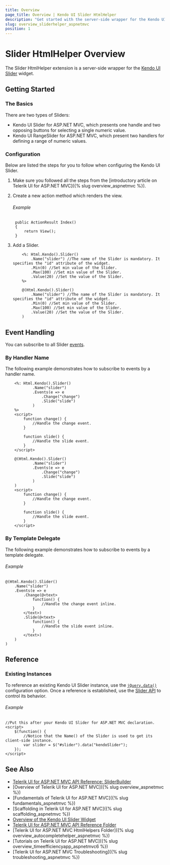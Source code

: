 ```yaml
---
title: Overview
page_title: Overview | Kendo UI Slider HtmlHelper
description: "Get started with the server-side wrapper for the Kendo UI Slider widget for ASP.NET MVC."
slug: overview_sliderhelper_aspnetmvc
position: 1
---
```


# Slider HtmlHelper Overview

The Slider HtmlHelper extension is a server-side wrapper for the [Kendo UI Slider](https://demos.telerik.com/kendo-ui/slider/index) widget.

## Getting Started

### The Basics

There are two types of Sliders:

* Kendo UI Slider for ASP.NET MVC, which presents one handle and two opposing buttons for selecting a single numeric value.
* Kendo UI RangeSlider for ASP.NET MVC, which present two handlers for defining a range of numeric values.

### Configuration

Below are listed the steps for you to follow when configuring the Kendo UI Slider.

1. Make sure you followed all the steps from the [introductory article on Telerik UI for ASP.NET MVC]({% slug overview_aspnetmvc %}).

1. Create a new action method which renders the view.

    ###### Example

        public ActionResult Index()
        {
            return View();
        }

1. Add a Slider.

    ```ASPX
        <%: Html.Kendo().Slider()
            .Name("slider") //The name of the Slider is mandatory. It specifies the "id" attribute of the widget.
            .Min(0) //Set min value of the Slider.
            .Max(100) //Set min value of the Slider.
            .Value(20) //Set the value of the Slider.
        %>
    ```
    ```Razor
        @(Html.Kendo().Slider()
            .Name("slider") //The name of the Slider is mandatory. It specifies the "id" attribute of the widget.
            .Min(0) //Set min value of the Slider.
            .Max(100) //Set min value of the Slider.
            .Value(20) //Set the value of the Slider.
        )
    ```

## Event Handling

You can subscribe to all Slider [events](http://docs.telerik.com/kendo-ui/api/javascript/ui/slider#events).

### By Handler Name

The following example demonstrates how to subscribe to events by a handler name.

```ASPX
    <%: Html.Kendo().Slider()
            .Name("slider")
            .Events(e => e
                .Change("change")
                .Slide("slide")
            )
    %>
    <script>
        function change() {
            //Handle the change event.
        }

        function slide() {
            //Handle the slide event.
        }
    </script>
```
```Razor
    @(Html.Kendo().Slider()
            .Name("slider")
            .Events(e => e
                .Change("change")
                .Slide("slide")
            )
    )
    <script>
        function change() {
            //Handle the change event.
        }

        function slide() {
            //Handle the slide event.
        }
    </script>
```

### By Template Delegate

The following example demonstrates how to subscribe to events by a template delegate.

###### Example

    @(Html.Kendo().Slider()
        .Name("slider")
        .Events(e => e
            .Change(@<text>
                function() {
                    //Handle the change event inline.
                }
            </text>)
            .Slide(@<text>
                function() {
                    //Handle the slide event inline.
                }
            </text>)
        )
    )

## Reference

### Existing Instances

To reference an existing Kendo UI Slider instance, use the [`jQuery.data()`](http://api.jquery.com/jQuery.data/) configuration option. Once a reference is established, use the [Slider API](http://docs.telerik.com/kendo-ui/api/javascript/ui/slider#methods) to control its behavior.

###### Example

    //Put this after your Kendo UI Slider for ASP.NET MVC declaration.
    <script>
        $(function() {
            //Notice that the Name() of the Slider is used to get its client-side instance.
            var slider = $("#slider").data("kendoSlider");
        });
    </script>

## See Also

* [Telerik UI for ASP.NET MVC API Reference: SliderBuilder](http://docs.telerik.com/aspnet-mvc/api/Kendo.Mvc.UI.Fluent/SliderBuilder)
* [Overview of Telerik UI for ASP.NET MVC]({% slug overview_aspnetmvc %})
* [Fundamentals of Telerik UI for ASP.NET MVC]({% slug fundamentals_aspnetmvc %})
* [Scaffolding in Telerik UI for ASP.NET MVC]({% slug scaffolding_aspnetmvc %})
* [Overview of the Kendo UI Slider Widget](http://docs.telerik.com/kendo-ui/controls/editors/slider/overview)
* [Telerik UI for ASP.NET MVC API Reference Folder](http://docs.telerik.com/aspnet-mvc/api/Kendo.Mvc/AggregateFunction)
* [Telerik UI for ASP.NET MVC HtmlHelpers Folder]({% slug overview_autocompletehelper_aspnetmvc %})
* [Tutorials on Telerik UI for ASP.NET MVC]({% slug overview_timeefficiencyapp_aspnetmvc6 %})
* [Telerik UI for ASP.NET MVC Troubleshooting]({% slug troubleshooting_aspnetmvc %})
